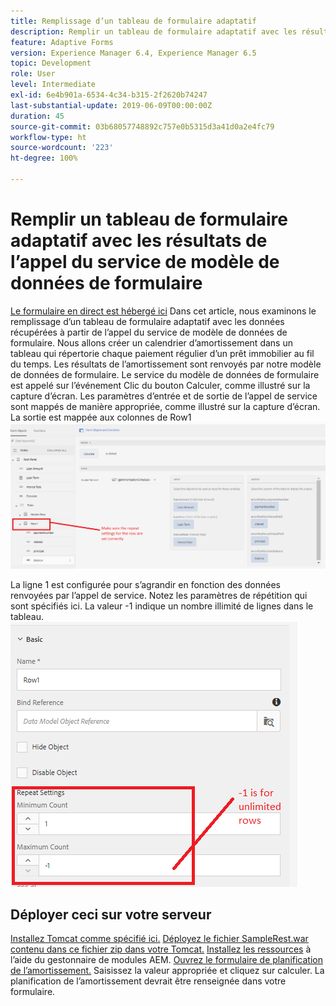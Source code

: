 ```yaml
---
title: Remplissage d’un tableau de formulaire adaptatif
description: Remplir un tableau de formulaire adaptatif avec les résultats des appels du service de modèle de données de formulaire
feature: Adaptive Forms
version: Experience Manager 6.4, Experience Manager 6.5
topic: Development
role: User
level: Intermediate
exl-id: 6e4b901a-6534-4c34-b315-2f2620b74247
last-substantial-update: 2019-06-09T00:00:00Z
duration: 45
source-git-commit: 03b68057748892c757e0b5315d3a41d0a2e4fc79
workflow-type: ht
source-wordcount: '223'
ht-degree: 100%

---
```


# Remplir un tableau de formulaire adaptatif avec les résultats de l’appel du service de modèle de données de formulaire

[Le formulaire en direct est hébergé ici](https://forms.enablementadobe.com/content/dam/formsanddocuments/amortization/jcr:content?wcmmode=disabled)
Dans cet article, nous examinons le remplissage d’un tableau de formulaire adaptatif avec les données récupérées à partir de l’appel du service de modèle de données de formulaire. Nous allons créer un calendrier d’amortissement dans un tableau qui répertorie chaque paiement régulier d’un prêt immobilier au fil du temps. Les résultats de l’amortissement sont renvoyés par notre modèle de données de formulaire. Le service du modèle de données de formulaire est appelé sur l’événement Clic du bouton Calculer, comme illustré sur la capture d’écran. Les paramètres d’entrée et de sortie de l’appel de service sont mappés de manière appropriée, comme illustré sur la capture d’écran. La sortie est mappée aux colonnes de Row1
![clickevent](assets/amortization.PNG)

La ligne 1 est configurée pour s’agrandir en fonction des données renvoyées par l’appel de service. Notez les paramètres de répétition qui sont spécifiés ici. La valeur -1 indique un nombre illimité de lignes dans le tableau.
![Row1](assets/rowconfiguration.PNG)

## Déployer ceci sur votre serveur

[Installez Tomcat comme spécifié ici.](/help/forms/ic-print-channel-tutorial/set-up-tomcat.md)
[Déployez le fichier SampleRest.war contenu dans ce fichier zip dans votre Tomcat.](assets/sample-rest.zip)
[Installez les ressources](assets/amortizationschedule.zip) à l’aide du gestonnaire de modules AEM.
[Ouvrez le formulaire de planification de l’amortissement.](http://localhost:4502/content/dam/formsanddocuments/amortization/jcr:content?wcmmode=disabled)
Saisissez la valeur appropriée et cliquez sur calculer.
La planification de l’amortissement devrait être renseignée dans votre formulaire.
